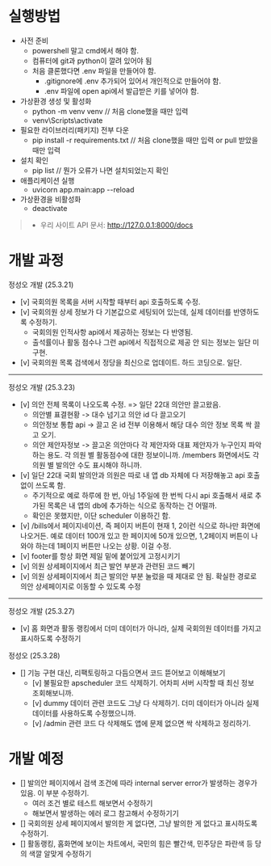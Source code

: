 # 실행방법

- 사전 준비
  - powershell 말고 cmd에서 해야 함.
  - 컴퓨터에 git과 python이 깔려 있어야 됨
  - 처음 클론했다면 .env 파일을 만들어야 함.
    - .gitignore에 .env 추가되어 있어서 개인적으로 만들어야 함.
    - .env 파일에 open api에서 발급받은 키를 넣어야 함.
- 가상환경 생성 및 활성화
  - python -m venv venv // 처음 clone했을 때만 입력
  - venv\Scripts\activate
- 필요한 라이브러리(패키지) 전부 다운
  - pip install -r requirements.txt // 처음 clone했을 때만 입력 or pull 받았을 때만 입력
- 설치 확인
  - pip list // 뭔가 오류가 나면 설치되었는지 확인
- 애플리케이션 실행
  - uvicorn app.main:app --reload
- 가상환경을 비활성화
  - deactivate


> - 우리 사이트 API 문서: http://127.0.0.1:8000/docs

# 개발 과정

정성오 개발 (25.3.21)
- [v] 국회의원 목록을 서버 시작할 때부터 api 호출하도록 수정.
- [v] 국회의원 상세 정보가 다 기본값으로 세팅되어 있는데, 실제 데이터를 반영하도록 수정하기.
  - 국회의원 인적사항 api에서 제공하는 정보는 다 반영됨.
  - 출석률이나 활동 점수나 그런 api에서 직접적으로 제공 안 되는 정보는 일단 미구현.
- [v] 국회의원 목록 검색에서 정당을 최신으로 업데이트. 하드 코딩으로. 일단.

---
정성오 개발 (25.3.23)
- [v] 의안 전체 목록이 나오도록 수정. => 일단 22대 의안만 끌고왔음.
  - 의안별 표결현황 -> 대수 넘기고 의안 id 다 끌고오기
  - 의안정보 통합 api -> 끌고 온 id 전부 이용해서 해당 대수 의안 정보 목록 싹 끌고 오기.
  - 의안 제안자정보 -> 끌고온 의안마다 각 제안자와 대표 제안자가 누구인지 파악하는 용도. 각 의원 별 활동점수에 대한 정보이니까. /members 화면에서도 각 의원 별 발의안 수도 표시해야 하니까.
- [v] 일단 22대 국회 발의안과 의원은 따로 내 앱 db 자체에 다 저장해놓고 api 호출 없이 쓰도록 함.
  - 주기적으로 예로 하루에 한 번, 아님 1주일에 한 번씩 다시 api 호출해서 새로 추가된 목록은 내 앱의 db에 추가하는 식으로 동작하는 건 어떨까.
  - 확인은 못했지만, 이단 scheduler 이용하긴 함.
- [v] /bills에서 페이지네이션, 즉 페이지 버튼이 현재 1, 2이런 식으로 하나만 화면에 나오거든. 예로 데이터 100개 있고 한 페이지에 50개 있으면, 1,2페이지 버튼이 나와야 하는데 1페이지 버튼만 나오는 상황. 이걸 수정.
- [v] footer를 항상 화면 제일 밑에 붙어있게 고정시키기
- [v] 의원 상세페이지에서 최근 발언 부분과 관련된 코드 빼기
- [v] 의원 상세페이지에서 최근 발의안 부분 눌렀을 때 제대로 안 됨. 확실한 경로로 의안 상세페이지로 이동할 수 있도록 수정

---

정성오 개발 (25.3.27)
- [v] 홈 화면과 활동 랭킹에서 더미 데이터가 아니라, 실제 국회의원 데이터를 가지고 표시하도록 수정하기

정성오 (25.3.28)
- [] 기능 구현 대신, 리팩토링하고 다듬으면서 코드 뜯어보고 이해해보기
  - [v] 불필요한 apscheduler 코드 삭제하기. 어차피 서버 시작할 때 최신 정보 조회해보니까.
  - [v] dummy 데이터 관련 코드도 그냥 다 삭제하기. 더미 데이터가 아니라 실제 데이터를 사용하도록 수정했으니까.
  - [v] /admin 관련 코드 다 삭제해도 앱에 문제 없으면 싹 삭제하고 정리하기.

# 개발 예정

- [] 발의안 페이지에서 검색 조건에 따라 internal server error가 발생하는 경우가 있음. 이 부분 수정하기.
  - 여러 조건 별로 테스트 해보면서 수정하기
  - 해보면서 발생하는 에러 로그 참고해서 수정하기기
- [] 국회의원 상세 페이지에서 발의한 게 없다면, 그냥 발의한 게 없다고 표시하도록 수정하기.
- [] 활동랭킹, 홈화면에 보이는 차트에서, 국민의 힘은 빨간색, 민주당은 파란색 등 당의 색깔 알맞게 수정하기